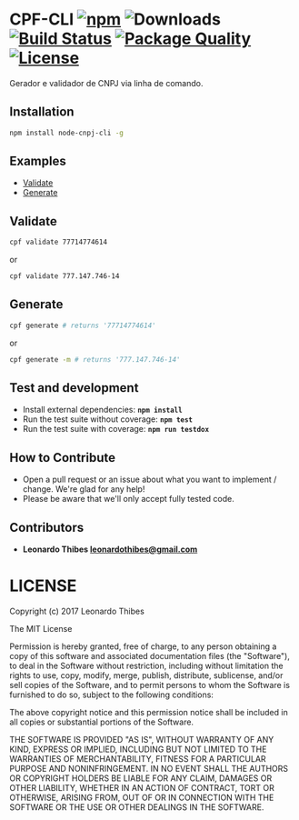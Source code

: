 # CPF-CLI [![npm](http://img.shields.io/npm/v/node-cnpj-cli.svg)](https://www.npmjs.com/package/node-cnpj-cli) ![Downloads](https://img.shields.io/npm/dm/node-cnpj-cli.svg) [![Build Status](https://secure.travis-ci.org/leonardothibes/node-cnpj-cli.png)](http://travis-ci.org/leonardothibes/node-cnpj-cli) [![Package Quality](http://npm.packagequality.com/shield/node-cnpj-cli.svg)](http://packagequality.com/#?package=node-cnpj-cli) [![License](https://img.shields.io/npm/l/node-cnpj-cli.svg)](LICENSE)

Gerador e validador de CNPJ via linha de comando.

Installation
------------

```bash
npm install node-cnpj-cli -g
```

Examples
--------

* [Validate](#validate)
* [Generate](#generate)

Validate
--------

```bash
cpf validate 77714774614
```

or 

```bash
cpf validate 777.147.746-14
```

Generate
--------

```bash
cpf generate # returns '77714774614'
```

or 

```bash
cpf generate -m # returns '777.147.746-14'
```

Test and development
--------------------

* Install external dependencies: **``npm install``**
* Run the test suite without coverage: **``npm test``**
* Run the test suite with coverage: **``npm run testdox``**

How to Contribute
-----------------

* Open a pull request or an issue about what you want to implement / change. We're glad for any help!
* Please be aware that we'll only accept fully tested code.

Contributors
------------

 * **Leonardo Thibes <leonardothibes@gmail.com>**

LICENSE
=======

Copyright (c) 2017 Leonardo Thibes

The MIT License

Permission is hereby granted, free of charge, to any person obtaining a copy of
this software and associated documentation files (the "Software"), to deal in
the Software without restriction, including without limitation the rights to
use, copy, modify, merge, publish, distribute, sublicense, and/or sell copies of
the Software, and to permit persons to whom the Software is furnished to do so,
subject to the following conditions:

The above copyright notice and this permission notice shall be included in all
copies or substantial portions of the Software.

THE SOFTWARE IS PROVIDED "AS IS", WITHOUT WARRANTY OF ANY KIND, EXPRESS OR
IMPLIED, INCLUDING BUT NOT LIMITED TO THE WARRANTIES OF MERCHANTABILITY, FITNESS
FOR A PARTICULAR PURPOSE AND NONINFRINGEMENT. IN NO EVENT SHALL THE AUTHORS OR
COPYRIGHT HOLDERS BE LIABLE FOR ANY CLAIM, DAMAGES OR OTHER LIABILITY, WHETHER
IN AN ACTION OF CONTRACT, TORT OR OTHERWISE, ARISING FROM, OUT OF OR IN
CONNECTION WITH THE SOFTWARE OR THE USE OR OTHER DEALINGS IN THE SOFTWARE.
